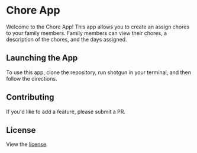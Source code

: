 
# Chore App

Welcome to the Chore App! This app allows you to create an assign chores to your family members. Family members can view their chores, a description of the chores, and the days assigned.

## Launching the App
To use this app, clone the repository, run shotgun in your terminal, and then follow the directions.

## Contributing
If you'd like to add a feature, please submit a PR.

## License
View the [license](https://opensource.org/licenses/MIT).

